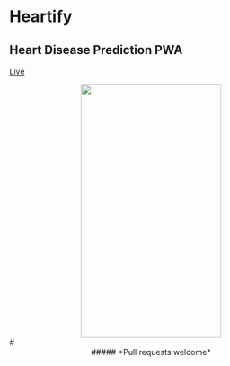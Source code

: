 # Heartify
## Heart Disease Prediction PWA

[Live](https://heartify.netlify.com)

<center>
	<img src="demo.gif" height="450" width="250">
</center>
#
<center>
##### *Pull requests welcome* 
</center>
